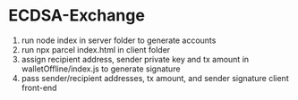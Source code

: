 # ECDSA-Exchange
1. run node index in server folder to generate accounts
2. run npx parcel index.html in client folder 
3. assign recipient address, sender private key and tx amount in walletOffline/index.js to generate signature
4. pass sender/recipient addresses, tx amount, and sender signature client front-end
